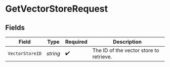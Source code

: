 # GetVectorStoreRequest


## Fields

| Field                                   | Type                                    | Required                                | Description                             |
| --------------------------------------- | --------------------------------------- | --------------------------------------- | --------------------------------------- |
| `VectorStoreID`                         | *string*                                | :heavy_check_mark:                      | The ID of the vector store to retrieve. |